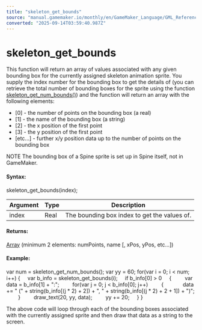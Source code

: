 ```yaml
---
title: "skeleton_get_bounds"
source: "manual.gamemaker.io/monthly/en/GameMaker_Language/GML_Reference/Asset_Management/Sprites/Skeletal_Animation/Drawing_And_Miscellaneous/skeleton_get_bounds.htm"
converted: "2025-09-14T03:59:40.987Z"
---
```


# skeleton\_get\_bounds

This function will return an array of values associated with any given bounding box for the currently assigned skeleton animation sprite. You supply the index number for the bounding box to get the details of (you can retrieve the total number of bounding boxes for the sprite using the function [skeleton\_get\_num\_bounds()](skeleton_get_num_bounds.md)) and the function will return an array with the following elements:

-   \[0\] - the number of points on the bounding box (a real)
-   \[1\] - the name of the bounding box (a string)
-   \[2\] - the x position of the first point
-   \[3\] - the y position of the first point
-   \[etc...\] - further x/y position data up to the number of points on the bounding box

NOTE The bounding box of a Spine sprite is set up in Spine itself, not in GameMaker.

#### Syntax:

skeleton\_get\_bounds(index);

| Argument | Type | Description |
| --- | --- | --- |
| index | Real | The bounding box index to get the values of. |

#### Returns:

[Array](../../../../../../../../../GameMaker_Language/GML_Overview/Arrays.md) (minimum 2 elements: numPoints, name \[, xPos, yPos, etc...\])

#### Example:

var num = skeleton\_get\_num\_bounds();
var yy = 60;
for(var i = 0; i < num; i++)
{
    var b\_info = skeleton\_get\_bounds(i);
    if b\_info\[0\] > 0
    {
        var data = b\_info\[1\] + ":";
        for(var j = 0; j < b\_info\[0\]; j++)
        {
            data += " (" + string(b\_info\[(j \* 2) + 2\]) + ", " + string(b\_info\[(j \* 2) + 2 + 1\]) + ")";
        }
        draw\_text(20, yy, data);
        yy += 20;
    }
}

The above code will loop through each of the bounding boxes associated with the currently assigned sprite and then draw that data as a string to the screen.